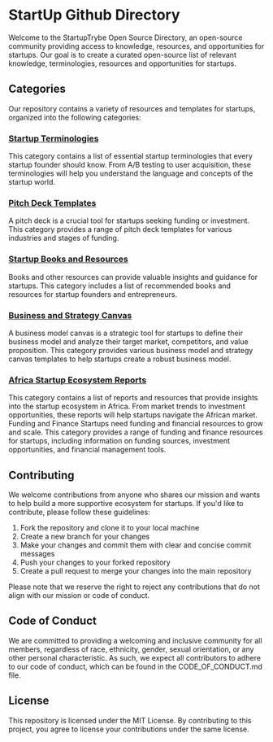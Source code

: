 # StartUp Github Directory
Welcome to the StartupTrybe Open Source Directory, an open-source community providing access to knowledge, resources, and opportunities for startups. Our goal is to create a curated open-source list of relevant knowledge, terminologies, resources and opportunities for startups.

## Categories
Our repository contains a variety of resources and templates for startups, organized into the following categories:
### [Startup Terminologies]()
This category contains a list of essential startup terminologies that every startup founder should know. From A/B testing to user acquisition, these terminologies will help you understand the language and concepts of the startup world.
### [Pitch Deck Templates]()
A pitch deck is a crucial tool for startups seeking funding or investment. This category provides a range of pitch deck templates for various industries and stages of funding.
### [Startup Books and Resources]()
Books and other resources can provide valuable insights and guidance for startups. This category includes a list of recommended books and resources for startup founders and entrepreneurs.
### [Business and Strategy Canvas]()
A business model canvas is a strategic tool for startups to define their business model and analyze their target market, competitors, and value proposition. This category provides various business model and strategy canvas templates to help startups create a robust business model.
### [Africa Startup Ecosystem Reports]()
This category contains a list of reports and resources that provide insights into the startup ecosystem in Africa. From market trends to investment opportunities, these reports will help startups navigate the African market.
Funding and Finance
Startups need funding and financial resources to grow and scale. This category provides a range of funding and finance resources for startups, including information on funding sources, investment opportunities, and financial management tools.

## Contributing
We welcome contributions from anyone who shares our mission and wants to help build a more supportive ecosystem for startups. If you'd like to contribute, please follow these guidelines:
1. Fork the repository and clone it to your local machine
2. Create a new branch for your changes
3. Make your changes and commit them with clear and concise commit messages
4. Push your changes to your forked repository
5. Create a pull request to merge your changes into the main repository

Please note that we reserve the right to reject any contributions that do not align with our mission or code of conduct.

## Code of Conduct
We are committed to providing a welcoming and inclusive community for all members, regardless of race, ethnicity, gender, sexual orientation, or any other personal characteristic. As such, we expect all contributors to adhere to our code of conduct, which can be found in the CODE_OF_CONDUCT.md file.


## License
This repository is licensed under the MIT License. By contributing to this project, you agree to license your contributions under the same license.
